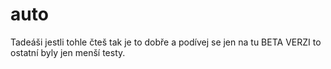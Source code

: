 # auto
Tadeáši jestli tohle čteš tak je to dobře a podívej se jen na tu BETA VERZI to ostatní byly jen menší testy.
